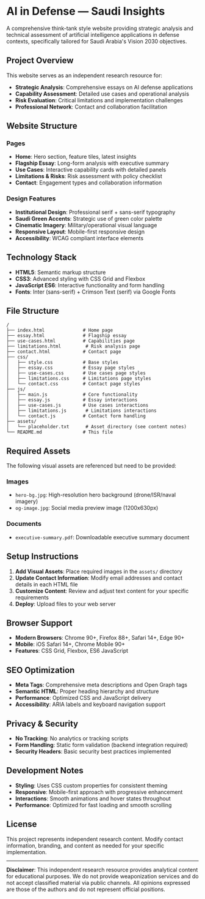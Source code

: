 # AI in Defense — Saudi Insights

A comprehensive think-tank style website providing strategic analysis and technical assessment of artificial intelligence applications in defense contexts, specifically tailored for Saudi Arabia's Vision 2030 objectives.

## Project Overview

This website serves as an independent research resource for:

- **Strategic Analysis**: Comprehensive essays on AI defense applications
- **Capability Assessment**: Detailed use cases and operational analysis
- **Risk Evaluation**: Critical limitations and implementation challenges
- **Professional Network**: Contact and collaboration facilitation

## Website Structure

### Pages
- **Home**: Hero section, feature tiles, latest insights
- **Flagship Essay**: Long-form analysis with executive summary
- **Use Cases**: Interactive capability cards with detailed panels
- **Limitations & Risks**: Risk assessment with policy checklist
- **Contact**: Engagement types and collaboration information

### Design Features
- **Institutional Design**: Professional serif + sans-serif typography
- **Saudi Green Accents**: Strategic use of green color palette
- **Cinematic Imagery**: Military/operational visual language
- **Responsive Layout**: Mobile-first responsive design
- **Accessibility**: WCAG compliant interface elements

## Technology Stack

- **HTML5**: Semantic markup structure
- **CSS3**: Advanced styling with CSS Grid and Flexbox
- **JavaScript ES6**: Interactive functionality and form handling
- **Fonts**: Inter (sans-serif) + Crimson Text (serif) via Google Fonts

## File Structure

```
/
├── index.html              # Home page
├── essay.html              # Flagship essay
├── use-cases.html          # Capabilities page
├── limitations.html         # Risk analysis page
├── contact.html            # Contact page
├── css/
│   ├── style.css           # Base styles
│   ├── essay.css           # Essay page styles
│   ├── use-cases.css       # Use cases page styles
│   ├── limitations.css     # Limitations page styles
│   └── contact.css         # Contact page styles
├── js/
│   ├── main.js             # Core functionality
│   ├── essay.js            # Essay interactions
│   ├── use-cases.js        # Use cases interactions
│   ├── limitations.js       # Limitations interactions
│   └── contact.js          # Contact form handling
├── assets/
│   └── placeholder.txt      # Asset directory (see content notes)
└── README.md               # This file
```

## Required Assets

The following visual assets are referenced but need to be provided:

### Images
- `hero-bg.jpg`: High-resolution hero background (drone/ISR/naval imagery)
- `og-image.jpg`: Social media preview image (1200x630px)

### Documents
- `executive-summary.pdf`: Downloadable executive summary document

## Setup Instructions

1. **Add Visual Assets**: Place required images in the `assets/` directory
2. **Update Contact Information**: Modify email addresses and contact details in each HTML file
3. **Customize Content**: Review and adjust text content for your specific requirements
4. **Deploy**: Upload files to your web server

## Browser Support

- **Modern Browsers**: Chrome 90+, Firefox 88+, Safari 14+, Edge 90+
- **Mobile**: iOS Safari 14+, Chrome Mobile 90+
- **Features**: CSS Grid, Flexbox, ES6 JavaScript

## SEO Optimization

- **Meta Tags**: Comprehensive meta descriptions and Open Graph tags
- **Semantic HTML**: Proper heading hierarchy and structure
- **Performance**: Optimized CSS and JavaScript delivery
- **Accessibility**: ARIA labels and keyboard navigation support

## Privacy & Security

- **No Tracking**: No analytics or tracking scripts
- **Form Handling**: Static form validation (backend integration required)
- **Security Headers**: Basic security best practices implemented

## Development Notes

- **Styling**: Uses CSS custom properties for consistent theming
- **Responsive**: Mobile-first approach with progressive enhancement
- **Interactions**: Smooth animations and hover states throughout
- **Performance**: Optimized for fast loading and smooth scrolling

## License

This project represents independent research content. Modify contact information, branding, and content as needed for your specific implementation.

---

**Disclaimer**: This independent research resource provides analytical content for educational purposes. We do not provide weaponization services and do not accept classified material via public channels. All opinions expressed are those of the authors and do not represent official positions.
